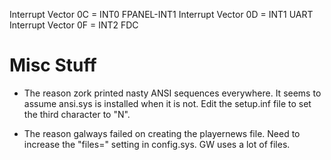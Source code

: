 Interrupt Vector 0C = INT0 FPANEL-INT1
Interrupt Vector 0D = INT1 UART
Interrupt Vector 0F = INT2 FDC

# Misc Stuff

* The reason zork printed nasty ANSI sequences everywhere. It seems to assume ansi.sys is installed
  when it is not. Edit the setup.inf file to set the third character to "N".

* The reason galways failed on creating the playernews file. Need to increase the "files=" setting in config.sys. GW uses a lot of files.
